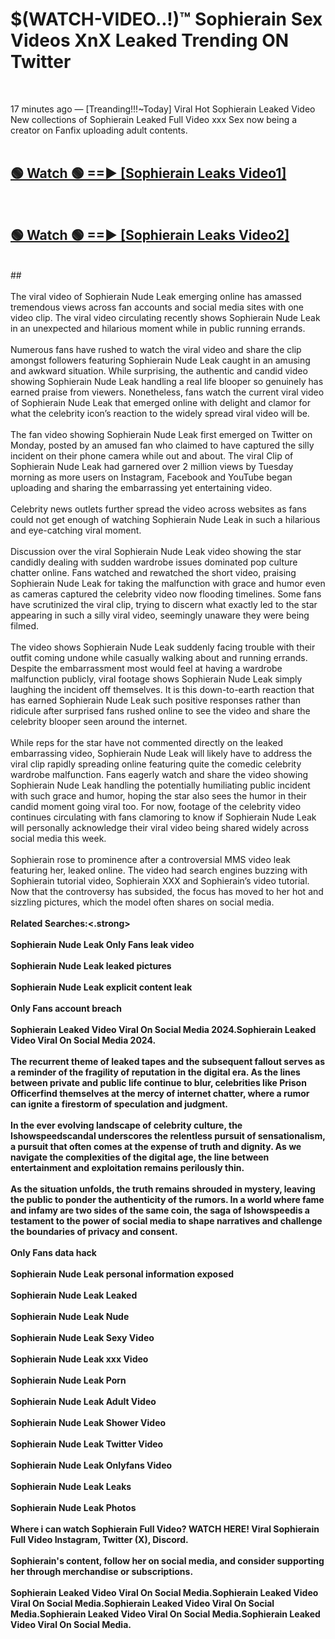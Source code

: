 # $(WATCH-VIDEO..!)™ Sophierain Sex Videos XnX Leaked Trending ON Twitter<br>
<br>

17 minutes ago — [Treanding!!!~Today] Viral Hot Sophierain Leaked Video New collections of Sophierain Leaked Full Video xxx Sex now being a creator on Fanfix uploading adult contents.
<br>
 <br>

##  <a href="https://best2vid.blogspot.com?title=Sophierain">🟢 Watch 🟢 ==► [Sophierain Leaks Video1]</a><br>
  <br>

##  <a href="https://best2vid.blogspot.com?title=Sophierain">🟢 Watch 🟢 ==► [Sophierain Leaks Video2]</a><br>
  <br>
  ##
  <br>
  <br>
The viral video of Sophierain Nude Leak emerging online has amassed tremendous views across fan accounts and social media sites with one video clip. The viral video circulating recently shows Sophierain Nude Leak in an unexpected and hilarious moment while in public running errands.
<br><br>
Numerous fans have rushed to watch the viral video and share the clip amongst followers featuring Sophierain Nude Leak caught in an amusing and awkward situation. While surprising, the authentic and candid video showing Sophierain Nude Leak handling a real life blooper so genuinely has earned praise from viewers. Nonetheless, fans watch the current viral video of Sophierain Nude Leak that emerged online with delight and clamor for what the celebrity icon’s reaction to the widely spread viral video will be.
<br><br>
The fan video showing Sophierain Nude Leak first emerged on Twitter on Monday, posted by an amused fan who claimed to have captured the silly incident on their phone camera while out and about. The viral Clip of Sophierain Nude Leak had garnered over 2 million views by Tuesday morning as more users on Instagram, Facebook and YouTube began uploading and sharing the embarrassing yet entertaining video.
<br><br>
Celebrity news outlets further spread the video across websites as fans could not get enough of watching Sophierain Nude Leak in such a hilarious and eye-catching viral moment.
<br><br>
Discussion over the viral Sophierain Nude Leak video showing the star candidly dealing with sudden wardrobe issues dominated pop culture chatter online. Fans watched and rewatched the short video, praising Sophierain Nude Leak for taking the malfunction with grace and humor even as cameras captured the celebrity video now flooding timelines. Some fans have scrutinized the viral clip, trying to discern what exactly led to the star appearing in such a silly viral video, seemingly unaware they were being filmed.
<br><br>
The video shows Sophierain Nude Leak suddenly facing trouble with their outfit coming undone while casually walking about and running errands. Despite the embarrassment most would feel at having a wardrobe malfunction publicly, viral footage shows Sophierain Nude Leak simply laughing the incident off themselves. It is this down-to-earth reaction that has earned Sophierain Nude Leak such positive responses rather than ridicule after surprised fans rushed online to see the video and share the celebrity blooper seen around the internet.
<br><br>
While reps for the star have not commented directly on the leaked embarrassing video, Sophierain Nude Leak will likely have to address the viral clip rapidly spreading online featuring quite the comedic celebrity wardrobe malfunction. Fans eagerly watch and share the video showing Sophierain Nude Leak handling the potentially humiliating public incident with such grace and humor, hoping the star also sees the humor in their candid moment going viral too. For now, footage of the celebrity video continues circulating with fans clamoring to know if Sophierain Nude Leak will personally acknowledge their viral video being shared widely across social media this week.
<br><br>
Sophierain rose to prominence after a controversial MMS video leak featuring her, leaked online. The video had search engines buzzing with Sophierain tutorial video, Sophierain XXX and Sophierain’s video tutorial. Now that the controversy has subsided, the focus has moved to her hot and sizzling pictures, which the model often shares on social media.
<br><br>
<strong>Related Searches:<.strong>
<br><br>
Sophierain Nude Leak Only Fans leak video
<br><br>
Sophierain Nude Leak leaked pictures
<br><br>
Sophierain Nude Leak explicit content leak
<br><br>
Only Fans account breach
<br><br>
Sophierain Leaked Video Viral On Social Media 2024.Sophierain Leaked Video Viral On Social Media 2024.
<br><br>
The recurrent theme of leaked tapes and the subsequent fallout serves as a reminder of the fragility of reputation in the digital era. As the lines between private and public life continue to blur, celebrities like Prison Officerfind themselves at the mercy of internet chatter, where a rumor can ignite a firestorm of speculation and judgment.
<br><br>
In the ever evolving landscape of celebrity culture, the Ishowspeedscandal underscores the relentless pursuit of sensationalism, a pursuit that often comes at the expense of truth and dignity. As we navigate the complexities of the digital age, the line between entertainment and exploitation remains perilously thin.
<br><br>
As the situation unfolds, the truth remains shrouded in mystery, leaving the public to ponder the authenticity of the rumors. In a world where fame and infamy are two sides of the same coin, the saga of Ishowspeedis a testament to the power of social media to shape narratives and challenge the boundaries of privacy and consent.
<br><br>
Only Fans data hack
<br><br>
Sophierain Nude Leak personal information exposed
<br><br>
Sophierain Nude Leak Leaked
<br><br>
Sophierain Nude Leak Nude
<br><br>
Sophierain Nude Leak Sexy Video
<br><br>
Sophierain Nude Leak xxx Video
<br><br>
Sophierain Nude Leak Porn
<br><br>
Sophierain Nude Leak Adult Video
<br><br>
Sophierain Nude Leak Shower Video
<br><br>
Sophierain Nude Leak Twitter Video
<br><br>
Sophierain Nude Leak Onlyfans Video
<br><br>
Sophierain Nude Leak Leaks
<br><br>
Sophierain Nude Leak Photos
<br><br>
Where i can watch Sophierain Full Video? WATCH HERE! Viral Sophierain Full Video Instagram, Twitter (X), Discord.
<br><br>
Sophierain's content, follow her on social media, and consider supporting her through merchandise or subscriptions.
<br><br>
Sophierain Leaked Video Viral On Social Media.Sophierain Leaked Video Viral On Social Media.Sophierain Leaked Video Viral On Social Media.Sophierain Leaked Video Viral On Social Media.Sophierain Leaked Video Viral On Social Media.